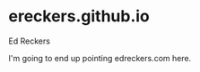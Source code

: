 ereckers.github.io
==================

Ed Reckers

I'm going to end up pointing edreckers.com here.
